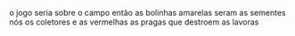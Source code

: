 o jogo seria sobre o campo então as bolinhas amarelas seram as sementes nós os coletores e as vermelhas as pragas que destroem as lavoras
